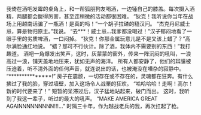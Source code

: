 我倚在酒吧发霉的桌角上，和一帮狐朋狗友喝酒，一边锤自己的膝盖。每次摄入酒精，两腿都会酸得厉害，甚至连稍微的活动都很困难。
“狄克！我听说你当年在战场上用越南话骗了一瓶酒！是真的吗！”一个胡子拉碴的糙汉问。
“杰克丹尼威士忌，算是物归原主。”我说。
“去***！威士忌…我爹都没喝过！”汉子郁闷地看了一眼手里的劣质啤酒，一口闷掉。
“狄克！你那金属玩意儿是不是又该上蜡了？”高尔满脸通红地说。
“蜡？那可不行伙计。除了酒，我体内不需要别的东西！”我打趣道。
酒吧一角爆发出笑声，这时，灰蒙蒙的窗外，传来一阵沉闷的吼叫，一浪高过一浪，铺天盖地地压来，犹如无声的海洋。
所有人都安静了，他们的耳膜被压迫着，听不清外面的任何声音，就连说出的话，也被淹没在嘈杂的寂静中。
“***************!”
房子在震颤，一切存在或不存在的，灵魂都在狂奔。有什么拂过了我的脸，穿过墙壁，加入这场令人战栗的狂欢。
“哈哈哈哈！走啊！高尔！新的时代要来了！”
短暂的呆滞过后，汉子猛地站起来，破门而出。
这时，我听到了我这一辈子，听过的最大的吼声。
“MAKE AMERICA GREAT AGAINNNNNNNNN!!!…”
时隔三十年，作为越战老兵的我，再次扛起了枪。
